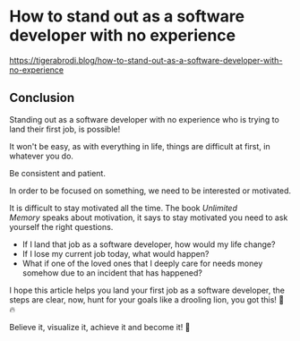 # How to stand out as a software developer with no experience
https://tigerabrodi.blog/how-to-stand-out-as-a-software-developer-with-no-experience
## Conclusion
Standing out as a software developer with no experience who is trying to land their first job, is possible!

It won't be easy, as with everything in life, things are difficult at first, in whatever you do.

Be consistent and patient.

In order to be focused on something, we need to be interested or motivated.

It is difficult to stay motivated all the time. The book _Unlimited Memory_ speaks about motivation, it says to stay motivated you need to ask yourself the right questions.

-   If I land that job as a software developer, how would my life change?
-   If I lose my current job today, what would happen?
-   What if one of the loved ones that I deeply care for needs money somehow due to an incident that has happened?

I hope this article helps you land your first job as a software developer, the steps are clear, now, hunt for your goals like a drooling lion, you got this! 💪 🔥

Believe it, visualize it, achieve it and become it! 👊